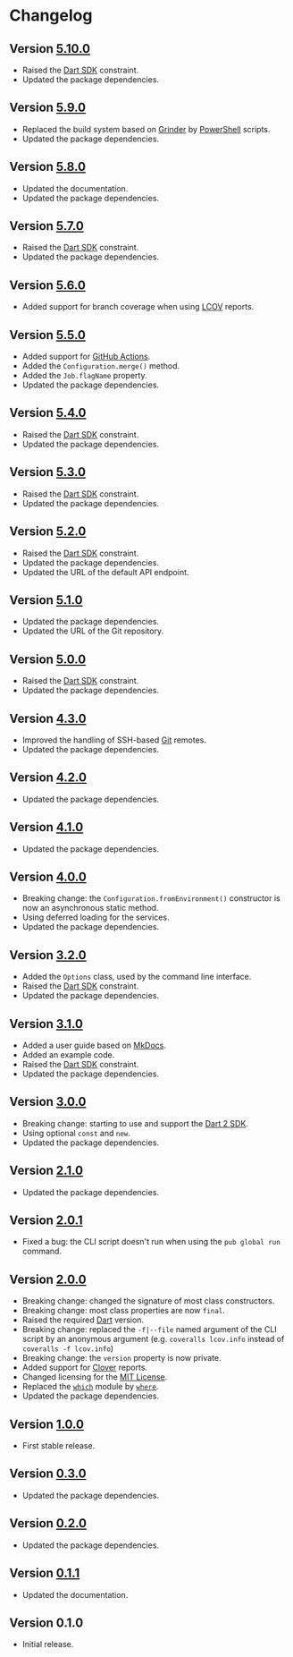 # Changelog

## Version [5.10.0](https://git.belin.io/cedx/coveralls.dart/compare/v5.9.0...v5.10.0)
- Raised the [Dart SDK](https://dart.dev/tools/sdk) constraint.
- Updated the package dependencies.

## Version [5.9.0](https://git.belin.io/cedx/coveralls.dart/compare/v5.8.0...v5.9.0)
- Replaced the build system based on [Grinder](https://pub.dev/packages/grinder) by [PowerShell](https://docs.microsoft.com/en-us/powershell) scripts.
- Updated the package dependencies.

## Version [5.8.0](https://git.belin.io/cedx/coveralls.dart/compare/v5.7.0...v5.8.0)
- Updated the documentation.
- Updated the package dependencies.

## Version [5.7.0](https://git.belin.io/cedx/coveralls.dart/compare/v5.6.0...v5.7.0)
- Raised the [Dart SDK](https://dart.dev/tools/sdk) constraint.
- Updated the package dependencies.

## Version [5.6.0](https://git.belin.io/cedx/coveralls.dart/compare/v5.5.0...v5.6.0)
- Added support for branch coverage when using [LCOV](http://ltp.sourceforge.net/coverage/lcov.php) reports.

## Version [5.5.0](https://git.belin.io/cedx/coveralls.dart/compare/v5.4.0...v5.5.0)
- Added support for [GitHub Actions](https://github.com/features/actions).
- Added the `Configuration.merge()` method.
- Added the `Job.flagName` property.
- Updated the package dependencies.

## Version [5.4.0](https://git.belin.io/cedx/coveralls.dart/compare/v5.3.0...v5.4.0)
- Raised the [Dart SDK](https://dart.dev/tools/sdk) constraint.
- Updated the package dependencies.

## Version [5.3.0](https://git.belin.io/cedx/coveralls.dart/compare/v5.2.0...v5.3.0)
- Raised the [Dart SDK](https://dart.dev/tools/sdk) constraint.
- Updated the package dependencies.

## Version [5.2.0](https://git.belin.io/cedx/coveralls.dart/compare/v5.1.0...v5.2.0)
- Raised the [Dart SDK](https://dart.dev/tools/sdk) constraint.
- Updated the package dependencies.
- Updated the URL of the default API endpoint.

## Version [5.1.0](https://git.belin.io/cedx/coveralls.dart/compare/v5.0.0...v5.1.0)
- Updated the package dependencies.
- Updated the URL of the Git repository.

## Version [5.0.0](https://git.belin.io/cedx/coveralls.dart/compare/v4.3.0...v5.0.0)
- Raised the [Dart SDK](https://dart.dev/tools/sdk) constraint.
- Updated the package dependencies.

## Version [4.3.0](https://git.belin.io/cedx/coveralls.dart/compare/v4.2.0...v4.3.0)
- Improved the handling of SSH-based [Git](https://git-scm.com) remotes.
- Updated the package dependencies.

## Version [4.2.0](https://git.belin.io/cedx/coveralls.dart/compare/v4.1.0...v4.2.0)
- Updated the package dependencies.

## Version [4.1.0](https://git.belin.io/cedx/coveralls.dart/compare/v4.0.0...v4.1.0)
- Updated the package dependencies.

## Version [4.0.0](https://git.belin.io/cedx/coveralls.dart/compare/v3.2.0...v4.0.0)
- Breaking change: the `Configuration.fromEnvironment()` constructor is now an asynchronous static method.
- Using deferred loading for the services.
- Updated the package dependencies.

## Version [3.2.0](https://git.belin.io/cedx/coveralls.dart/compare/v3.1.0...v3.2.0)
- Added the `Options` class, used by the command line interface.
- Raised the [Dart SDK](https://dart.dev/tools/sdk) constraint.
- Updated the package dependencies.

## Version [3.1.0](https://git.belin.io/cedx/coveralls.dart/compare/v3.0.0...v3.1.0)
- Added a user guide based on [MkDocs](http://www.mkdocs.org).
- Added an example code.
- Raised the [Dart SDK](https://dart.dev/tools/sdk) constraint.
- Updated the package dependencies.

## Version [3.0.0](https://git.belin.io/cedx/coveralls.dart/compare/v2.1.0...v3.0.0)
- Breaking change: starting to use and support the [Dart 2 SDK](https://dart.dev/tools/sdk).
- Using optional `const` and `new`.
- Updated the package dependencies.

## Version [2.1.0](https://git.belin.io/cedx/coveralls.dart/compare/v2.0.1...v2.1.0)
- Updated the package dependencies.

## Version [2.0.1](https://git.belin.io/cedx/coveralls.dart/compare/v2.0.0...v2.0.1)
- Fixed a bug: the CLI script doesn't run when using the `pub global run` command.

## Version [2.0.0](https://git.belin.io/cedx/coveralls.dart/compare/v1.0.0...v2.0.0)
- Breaking change: changed the signature of most class constructors.
- Breaking change: most class properties are now `final`.
- Raised the required [Dart](https://dart.dev) version.
- Breaking change: replaced the `-f|--file` named argument of the CLI script by an anonymous argument (e.g. `coveralls lcov.info` instead of `coveralls -f lcov.info`)
- Breaking change: the `version` property is now private.
- Added support for [Clover](https://www.atlassian.com/software/clover) reports.
- Changed licensing for the [MIT License](https://opensource.org/licenses/MIT).
- Replaced the [`which`](https://pub.dev/packages/which) module by [`where`](https://pub.dev/packages/where).
- Updated the package dependencies.

## Version [1.0.0](https://git.belin.io/cedx/coveralls.dart/compare/v0.3.0...v1.0.0)
- First stable release.

## Version [0.3.0](https://git.belin.io/cedx/coveralls.dart/compare/v0.2.0...v0.3.0)
- Updated the package dependencies.

## Version [0.2.0](https://git.belin.io/cedx/coveralls.dart/compare/v0.1.1...v0.2.0)
- Updated the package dependencies.

## Version [0.1.1](https://git.belin.io/cedx/coveralls.dart/compare/v0.1.0...v0.1.1)
- Updated the documentation.

## Version 0.1.0
- Initial release.
